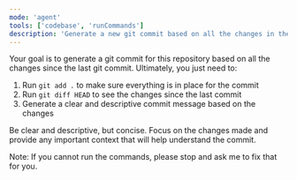 ```yaml
---
mode: 'agent'
tools: ['codebase', 'runCommands']
description: 'Generate a new git commit based on all the changes in the codebase since the last commit. The commit should be descriptive.'
---
```

Your goal is to generate a git commit for this repository based on all the changes since the last git commit. Ultimately, you just need to:
1) Run `git add .` to make sure everything is in place for the commit
2) Run `git diff HEAD` to see the changes since the last commit
3) Generate a clear and descriptive commit message based on the changes

Be clear and descriptive, but concise. Focus on the changes made and provide any important context that will help understand the commit.

Note: If you cannot run the commands, please stop and ask me to fix that for you.